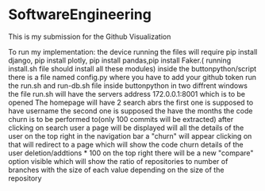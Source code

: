 # SoftwareEngineering
This is my submission for the Github Visualization 


To run my implementation:
the device running the files will require pip install django, pip install plotly, pip install pandas,pip install Faker.( running install.sh file should install all these modules)
inside the buttonpython/script there is a file named config.py where you have to add your github token
run the run.sh and run-db.sh file inside buttonpython in two diffrent windows
the file run.sh will have the servers address 172.0.0.1:8001 which is to be opened
The homepage will have 2 search abrs the first one is supposed to have username the second one is supposed the have the months the code churn is to be performed to(only 100 commits will be extracted)
after clicking on search user a page will be displayed will all the details of the user 
on the top right in the navigation bar a "churn" will appear clicking on that will redirect to a page which will show the code churn details of the user
deletion/addtions * 100
on the top right there will be a new "compare" option visible which will show the ratio of repositories to number of branches with the size of each value depending on the size of the repository
